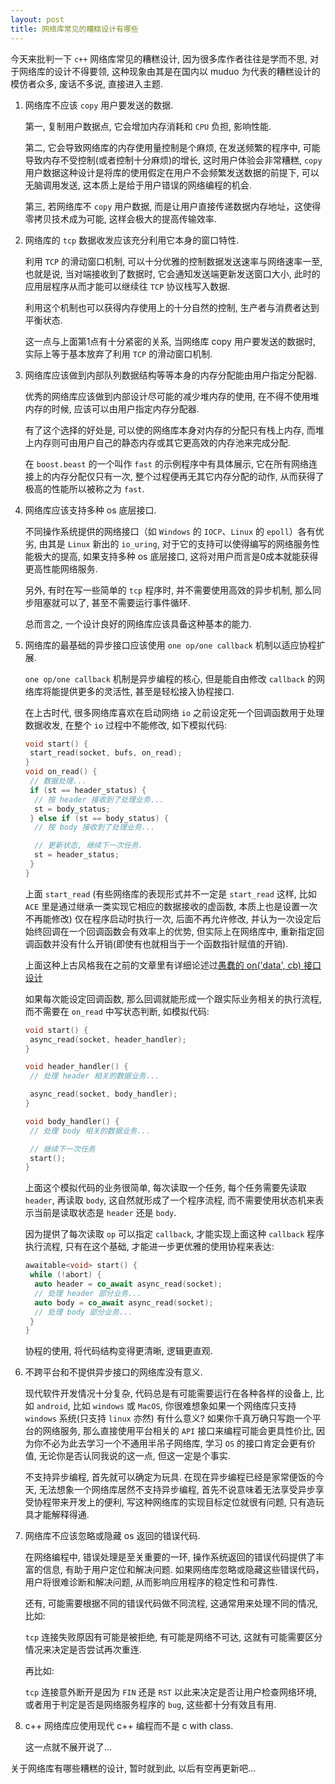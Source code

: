 ```yaml
---
layout: post
title: 网络库常见的糟糕设计有哪些
---
```


今天来批判一下 `c++` 网络库常见的糟糕设计, 因为很多库作者往往是学而不思, 对于网络库的设计不得要领, 这种现象由其是在国内以 muduo 为代表的糟糕设计的模仿者众多, 废话不多说, 直接进入主题.

1. 网络库不应该 `copy` 用户要发送的数据.

    第一, 复制用户数据点, 它会增加内存消耗和 `CPU` 负担, 影响性能.

    第二, 它会导致网络库的内存使用量控制是个麻烦, 在发送频繁的程序中, 可能导致内存不受控制(或者控制十分麻烦)的增长, 这时用户体验会非常糟糕, `copy` 用户数据这种设计是将库的使用假定在用户不会频繁发送数据的前提下, 可以无脑调用发送, 这本质上是给于用户错误的网络编程的机会.

    第三, 若网络库不 `copy` 用户数据, 而是让用户直接传递数据内存地址，这使得零拷贝技术成为可能, 这样会极大的提高传输效率.


2. 网络库的 `tcp` 数据收发应该充分利用它本身的窗口特性.

    利用 `TCP` 的滑动窗口机制, 可以十分优雅的控制数据发送速率与网络速率一至, 也就是说, 当对端接收到了数据时, 它会通知发送端更新发送窗口大小, 此时的应用层程序从而才能可以继续往 `TCP` 协议栈写入数据.

    利用这个机制也可以获得内存使用上的十分自然的控制, 生产者与消费者达到平衡状态.

    这一点与上面第1点有十分紧密的关系, 当网络库 copy 用户要发送的数据时, 实际上等于基本放弃了利用 `TCP` 的滑动窗口机制.

3. 网络库应该做到内部队列数据结构等等本身的内存分配能由用户指定分配器.

    优秀的网络库应该做到内部设计尽可能的减少堆内存的使用, 在不得不使用堆内存的时候, 应该可以由用户指定内存分配器.

    有了这个选择的好处是, 可以使的网络库本身对内存的分配只有栈上内存, 而堆上内存则可由用户自己的静态内存或其它更高效的内存池来完成分配.

    在 `boost.beast` 的一个叫作 `fast` 的示例程序中有具体展示, 它在所有网络连接上的内存分配仅只有一次, 整个过程便再无其它内存分配的动作, 从而获得了极高的性能所以被称之为 `fast`.

4. 网络库应该支持多种 os 底层接口.

    不同操作系统提供的网络接口（如 `Windows` 的 `IOCP`、`Linux` 的 `epoll`）各有优劣, 由其是 `Linux` 新出的 `io_uring`, 对于它的支持可以使得编写的网络服务性能极大的提高, 如果支持多种 os 底层接口, 这将对用户而言是0成本就能获得更高性能网络服务.

    另外, 有时在写一些简单的 `tcp` 程序时, 并不需要使用高效的异步机制, 那么同步阻塞就可以了, 甚至不需要运行事件循环.

    总而言之, 一个设计良好的网络库应该具备这种基本的能力.

5. 网络库的最基础的异步接口应该使用 `one op/one callback` 机制以适应协程扩展.

    `one op/one callback` 机制是异步编程的核心, 但是能自由修改 `callback` 的网络库将能提供更多的灵活性, 甚至是轻松接入协程接口.

    在上古时代, 很多网络库喜欢在启动网络 `io` 之前设定死一个回调函数用于处理数据收发, 在整个 `io` 过程中不能修改, 如下模拟代码:

    ```c++
    void start() {
     start_read(socket, bufs, on_read);
    }
    void on_read() {
     // 数据处理...
     if (st == header_status) {
      // 按 header 接收到了处理业务...
      st = body_status;
     } else if (st == body_status) {
      // 按 body 接收到了处理业务...

      // 更新状态, 继续下一次任务.
      st = header_status;
     }
    }
    ```

    上面 `start_read` (有些网络库的表现形式并不一定是 `start_read` 这样, 比如 `ACE` 里是通过继承一类实现它相应的数据接收的虚函数, 本质上也是设置一次不再能修改) 仅在程序启动时执行一次, 后面不再允许修改, 并认为一次设定后始终回调在一个回调函数会有效率上的优势, 但实际上在网络库中, 重新指定回调函数并没有什么开销(即使有也就相当于一个函数指针赋值的开销).

    上面这种上古风格我在之前的文章里有详细论述过[愚蠢的 on('data', cb) 接口设计](https://www.jackarain.org/2023/04/12/stupid-on-interface.html)

    如果每次能设定回调函数, 那么回调就能形成一个跟实际业务相关的执行流程, 而不需要在 `on_read` 中写状态判断, 如模拟代码:

    ``` c++
    void start() {
     async_read(socket, header_handler);
    }

    void header_handler() {
     // 处理 header 相关的数据业务...

     async_read(socket, body_handler);
    }

    void body_handler() {
     // 处理 body 相关的数据业务...

     // 继续下一次任务
     start();
    }
    ```

    上面这个模拟代码的业务很简单, 每次读取一个任务, 每个任务需要先读取 `header`, 再读取 `body`, 这自然就形成了一个程序流程, 而不需要使用状态机来表示当前是读取状态是 `header` 还是 `body`.

    因为提供了每次读取 `op` 可以指定 `callback`, 才能实现上面这种 `callback` 程序执行流程, 只有在这个基础, 才能进一步更优雅的使用协程来表达:

    ``` c++
    awaitable<void> start() {
     while (!abort) {
      auto header = co_await async_read(socket);
      // 处理 header 部分业务...
      auto body = co_await async_read(socket);
      // 处理 body 部分业务...
     }
    }
    ```

    协程的使用, 将代码结构变得更清晰, 逻辑更直观.

6. 不跨平台和不提供异步接口的网络库没有意义.

    现代软件开发情况十分复杂, 代码总是有可能需要运行在各种各样的设备上, 比如 `android`, 比如 `windows` 或 `MacOS`, 你很难想象如果一个网络库只支持 `windows` 系统(只支持 `linux` 亦然) 有什么意义? 如果你千真万确只写跑一个平台的网络服务, 那么直接使用平台相关的 `API` 接口来编程可能会更具性价比, 因为你不必为此去学习一个不通用半吊子网络库, 学习 `OS` 的接口肯定会更有价值, 无论你是否认同我说的这一点, 但这一定是个事实.

    不支持异步编程, 首先就可以确定为玩具. 在现在异步编程已经是家常便饭的今天, 无法想象一个网络库居然不支持异步编程, 首先不说意味着无法享受异步享受协程带来开发上的便利, 写这种网络库的实现目标定位就很有问题, 只有造玩具才能解释得通.

7. 网络库不应该忽略或隐藏 os 返回的错误代码.

    在网络编程中, 错误处理是至关重要的一环, 操作系统返回的错误代码提供了丰富的信息, 有助于用户定位和解决问题. 如果网络库忽略或隐藏这些错误代码，用户将很难诊断和解决问题, 从而影响应用程序的稳定性和可靠性.

    还有, 可能需要根据不同的错误代码做不同流程, 这通常用来处理不同的情况, 比如:

    `tcp` 连接失败原因有可能是被拒绝, 有可能是网络不可达, 这就有可能需要区分情况来决定是否尝试再次重连.

    再比如:

    `tcp` 连接意外断开是因为 `FIN` 还是 `RST` 以此来决定是否让用户检查网络环境, 或者用于判定是否是网络服务程序的 `bug`, 这些都十分有效且有用.

8. c++ 网络库应使用现代 c++ 编程而不是 c with class.

    这一点就不展开说了...

关于网络库有哪些糟糕的设计, 暂时就到此, 以后有空再更新吧...
